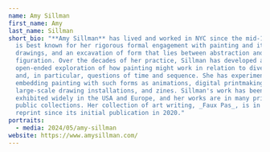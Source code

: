 ```yaml
---
name: Amy Sillman
first_name: Amy
last_name: Sillman
short_bio: "**Amy Sillman** has lived and worked in NYC since the mid-1970s. She
  is best known for her rigorous formal engagement with painting and iterative
  drawings, and an excavation of form that lies between abstraction and
  figuration. Over the decades of her practice, Sillman has developed a rich,
  open-ended exploration of how painting might work in relation to diverse media
  and, in particular, questions of time and sequence. She has experimented with
  embedding painting with such forms as animations, digital printmaking,
  large-scale drawing installations, and zines. Sillman's work has been
  exhibited widely in the USA and Europe, and her works are in many private and
  public collections. Her collection of art writing, _Faux Pas_, is in its third
  reprint since its initial publication in 2020."
portraits:
  - media: 2024/05/amy-sillman
website: https://www.amysillman.com/
---
```

